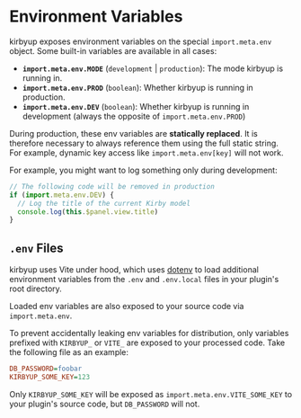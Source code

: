 # Environment Variables

kirbyup exposes environment variables on the special `import.meta.env` object. Some built-in variables are available in all cases:

- **`import.meta.env.MODE`** (`development` | `production`): The mode kirbyup is running in.
- **`import.meta.env.PROD`** (`boolean`): Whether kirbyup is running in production.
- **`import.meta.env.DEV`** (`boolean`): Whether kirbyup is running in development (always the opposite of `import.meta.env.PROD`)

During production, these env variables are **statically replaced**. It is therefore necessary to always reference them using the full static string. For example, dynamic key access like `import.meta.env[key]` will not work.

For example, you might want to log something only during development:

```js
// The following code will be removed in production
if (import.meta.env.DEV) {
  // Log the title of the current Kirby model
  console.log(this.$panel.view.title)
}
```

## `.env` Files

kirbyup uses Vite under hood, which uses [dotenv](https://github.com/motdotla/dotenv) to load additional environment variables from the `.env` and `.env.local` files in your plugin's root directory.

Loaded env variables are also exposed to your source code via `import.meta.env`.

To prevent accidentally leaking env variables for distribution, only variables prefixed with `KIRBYUP_` or `VITE_` are exposed to your processed code. Take the following file as an example:

```ini
DB_PASSWORD=foobar
KIRBYUP_SOME_KEY=123
```

Only `KIRBYUP_SOME_KEY` will be exposed as `import.meta.env.VITE_SOME_KEY` to your plugin's source code, but `DB_PASSWORD` will not.
